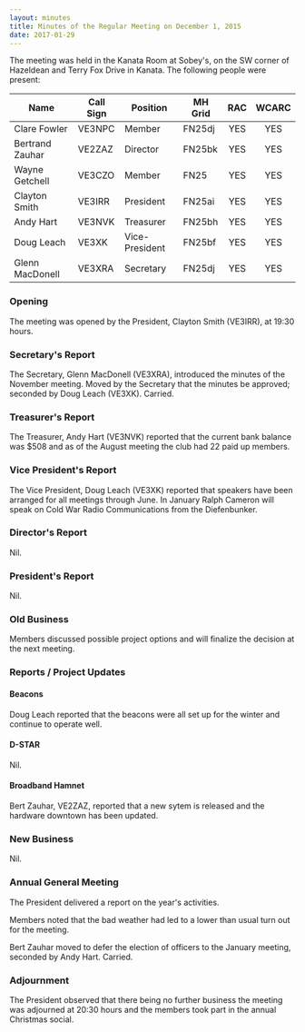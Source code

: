 ```yaml
---
layout: minutes
title: Minutes of the Regular Meeting on December 1, 2015
date: 2017-01-29
---
```


The meeting was held in the Kanata Room at Sobey's, on the SW corner of Hazeldean and Terry Fox Drive in Kanata.
The following people were present:

| Name             | Call Sign | Position       | MH Grid | RAC | WCARC |
|------------------|-----------|----------------|---------|:---:|:-----:|
| Clare Fowler     | VE3NPC    | Member         | FN25dj  | YES |  YES  |
| Bertrand Zauhar  | VE2ZAZ    | Director       | FN25bk  | YES |  YES  |
| Wayne Getchell   | VE3CZO    | Member         | FN25    | YES |  YES  |
| Clayton Smith    | VE3IRR    | President      | FN25ai  | YES |  YES  |
| Andy Hart        | VE3NVK    | Treasurer      | FN25bh  | YES |  YES  |
| Doug Leach       | VE3XK     | Vice-President | FN25bf  | YES |  YES  |
| Glenn MacDonell  | VE3XRA    | Secretary      | FN25dj  | YES |  YES  |

### Opening

The meeting was opened by the President, Clayton Smith (VE3IRR), at 19:30 hours.

### Secretary's Report

The Secretary, Glenn MacDonell (VE3XRA), introduced the minutes of the November meeting.
Moved by the Secretary that the minutes be approved; seconded by Doug Leach (VE3XK).
Carried.

### Treasurer's Report

The Treasurer, Andy Hart (VE3NVK) reported that the current bank balance was $508 and as of the August meeting the club had 22 paid up members.

### Vice President's Report

The Vice President, Doug Leach (VE3XK) reported that speakers have been arranged for all meetings through June. In January Ralph Cameron will speak on Cold War Radio Communications from the Diefenbunker.

### Director's Report

Nil.

### President's Report

Nil.

### Old Business

Members discussed possible project options and will finalize the decision at the next meeting.

### Reports / Project Updates

#### Beacons

Doug Leach reported that the beacons were all set up for the winter and continue to operate well.

#### D-STAR

Nil.

#### Broadband Hamnet

Bert Zauhar, VE2ZAZ, reported that a new sytem is released and the hardware downtown has been updated.

### New Business

Nil.

### Annual General Meeting

The President delivered a report on the year's activities.

Members noted that the bad weather had led to a lower than usual turn out for the meeting.

Bert Zauhar moved to defer the election of officers to the January meeting, seconded by Andy Hart. Carried.

### Adjournment

The President observed that there being no further business the meeting was adjourned at 20:30 hours and the members took part in the annual Christmas social.
